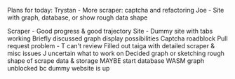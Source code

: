 Plans for today:
Trystan - More scraper: captcha and refactoring
Joe - Site with graph, database, or show rough data shape

Scraper - Good progress & good trajectory
Site - Dummy site with tabs working
Briefly discussed graph display possibilities
Captcha roadblock
Pull request problem - T can't review
Filled out taiga with detailed scraper & misc issues
J uncertain what to work on
Decided graph or sketching rough shape of scrape data & storage
MAYBE start database
WASM graph unblocked bc dummy website is up
